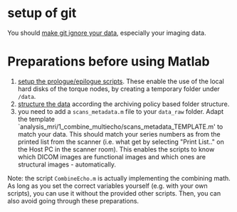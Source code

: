 # setup of git

You should [make git ignore your data](uploads/documents/git_ignoring_folders.md), especially your imaging data.

# Preparations before using Matlab
1. [setup the prologue/epilogue scripts](HowTo_prologueScripts.md). These enable the use of the local hard disks of the torque nodes, by creating a temporary folder under `/data`. 
2. [structure the data](folder_structure.md) according the archiving policy based folder structure. 
3. you need to add a `scans_metadata.m` file to your `data_raw` folder. Adapt the template `analysis_mri/1_combine_multiecho/scans_metadata_TEMPLATE.m' to match your data. This should match your series numbers as from the printed list from the scanner (i.e. what get by selecting "Print List.." on the Host PC in the scanner room). This enables the scripts to know which DICOM images are functional images and which ones are structural images - automatically.

Note: the script `CombineEcho.m` is actually implementing the combining math. As long as you set the correct variables yourself (e.g. with your own scripts), you can use it without the provided other scripts. Then, you can also avoid going through these preparations.


